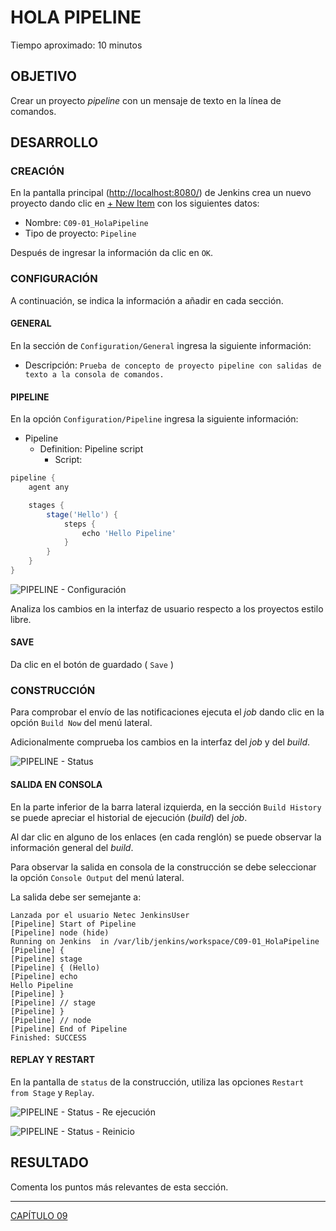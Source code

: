 # HOLA PIPELINE

Tiempo aproximado: 10 minutos

## OBJETIVO

Crear un proyecto *pipeline* con un mensaje de texto en la línea de comandos.

## DESARROLLO

### CREACIÓN

En la pantalla principal (<http://localhost:8080/>) de Jenkins crea un nuevo proyecto dando clic en [+ New Item](http://localhost:8080/view/all/newJob) con los siguientes datos:

- Nombre: `C09-01_HolaPipeline`
- Tipo de proyecto: `Pipeline`

Después de ingresar la información da clic en `OK`.

### CONFIGURACIÓN

A continuación, se indica la información a añadir en cada sección.

#### GENERAL

En la sección de `Configuration/General` ingresa la siguiente información:

- Descripción: `Prueba de concepto de proyecto pipeline con salidas de texto a la consola de comandos.`

#### PIPELINE

En la opción `Configuration/Pipeline` ingresa la siguiente información:

- Pipeline
  - Definition: Pipeline script
    - Script:

``` groovy
pipeline {
    agent any

    stages {
        stage('Hello') {
            steps {
                echo 'Hello Pipeline'
            }
        }
    }
}
```

![PIPELINE - Configuración](images/cb87054aaaff594be5fae0377ccf4dc4d1cd6fa8.png)

Analiza los cambios en la interfaz de usuario respecto a los proyectos estilo libre.

#### SAVE

Da clic en el botón de guardado ( `Save` )

### CONSTRUCCIÓN

Para comprobar el envío de las notificaciones ejecuta el *job* dando clic en la opción `Build Now` del menú lateral.

Adicionalmente comprueba los cambios en la interfaz del *job* y del *build*.

![PIPELINE - Status](images/3ce743ea21a008d1abad69077db379f9f7d79242.png)

#### SALIDA EN CONSOLA

En la parte inferior de la barra lateral izquierda, en la sección `Build History` se puede apreciar el historial de ejecución (*build*) del *job*.

Al dar clic en alguno de los enlaces (en cada renglón) se puede observar la información general del *build*.

Para observar la salida en consola de la construcción se debe seleccionar la opción `Console Output` del menú lateral.

La salida debe ser semejante a:

``` shell
Lanzada por el usuario Netec JenkinsUser
[Pipeline] Start of Pipeline
[Pipeline] node (hide)
Running on Jenkins  in /var/lib/jenkins/workspace/C09-01_HolaPipeline
[Pipeline] {
[Pipeline] stage
[Pipeline] { (Hello)
[Pipeline] echo
Hello Pipeline
[Pipeline] }
[Pipeline] // stage
[Pipeline] }
[Pipeline] // node
[Pipeline] End of Pipeline
Finished: SUCCESS
```

#### REPLAY Y RESTART

En la pantalla de `status` de la construcción, utiliza las opciones `Restart from Stage` y `Replay`.

![PIPELINE - Status - Re ejecución](images/38240a88c6fece411afe99a5d39b29644db702ed.png)

![PIPELINE - Status - Reinicio](images/3cfda19e2db26a1bfebd4b031be4de3fd2e95e1f.png)

## RESULTADO

Comenta los puntos más relevantes de esta sección.

---

[CAPÍTULO 09](../C09.md)
